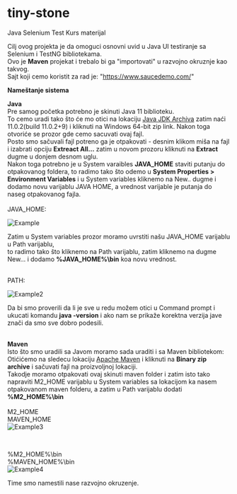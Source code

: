 # tiny-stone
Java Selenium Test Kurs materijal

<!-- The purpose of this project is to share basic understanding of Java UI testing with Selenium and TestNG packages. <br> -->
<!-- This is **maven** project, and should be imported into your development environment as such. <br> -->
<!-- The "https://www.saucedemo.com/" has been used for testing examples. -->
<!-- System setup -->

<!-- Before you begin you must have at least Java 11 installed on your system, and have its location added to your system variable **JAVA_HOME**. <br>
Also you must have maven installed on your system, and have its location added to your system variable **M2_HOME**. -->

Cilj ovog projekta je da omoguci osnovni uvid u Java UI testiranje sa Selenium i TestNG bibliotekama. <br>
Ovo je **Maven** projekat i trebalo bi ga "importovati" u razvojno okruznje kao takvog.<br>
Sajt koji cemo koristit za rad  je: "https://www.saucedemo.com/" <br>



**Nameštanje sistema**

**Java** <br>
Pre samog početka potrebno je skinuti Java 11 biblioteku.<br> 
To cemo uradi tako što će mo otici na lokaciju [Java JDK Archiva](https://jdk.java.net/archive/) zatim 
naći 11.0.2(build 11.0.2+9) i kliknuti na Windows 64-bit zip link. Nakon toga otvoriće se prozor 
gde cemo sacuvati ovaj fajl. <br>
Posto smo sačuvali fajl potreno ga je otpakovati - desnim klikom miša na fajl i izabrati opciju **Extreact All...** zatim u novom prozoru
kliknuti na **Extract** dugme u donjem desnom uglu. <br>
Nakon toga potrebno je u System varaibles **JAVA_HOME** staviti putanju do otpakovanog foldera, to radimo tako što odemo
u **System Properties > Environment Variables** i u System variables kliknemo na New.. dugme i dodamo novu varijablu JAVA HOME, 
a vrednost varijable je putanja do naseg otpakovanog fajla. <br>
<br>
JAVA_HOME:

![Example](https://qph.cf2.quoracdn.net/main-qimg-143d9f5a85e9fbb7ff87e5bdfa061869-lq)

Zatim u System variables prozor moramo uvrstiti našu JAVA_HOME varijablu u Path varijablu, <br>
to radimo tako što kliknemo na Path varijablu, zatim kliknemo na dugme New... i dodamo **%JAVA_HOME%\bin** koa novu vrednost.
<br>
<br>

PATH:

![Example2](https://media.geeksforgeeks.org/wp-content/uploads/20210201085519/1612147874403.jpg)

Da bi smo proverili da li je sve u redu možem otici u Command prompt i ukucati komandu **java -version** i ako nam se prikaže
korektna verzija jave znači da smo sve dobro podesili.
<br>
<br>

**Maven** <br>
Isto što smo uradili sa Javom moramo sada uraditi i sa Maven bibliotekom: <br>
Otićićemo na sledecu lokaciju [Apache Maven](https://maven.apache.org/download.cgi) i kliknuti na **Binary zip archive** i 
sačuvati fajl na proizvoljnoj lokaciji.<br>
Takodje moramo otpakovati ovaj skinuti maven folder i zatim isto tako napraviti M2_HOME varijablu u System variables sa lokacijom
ka nasem otpakovanom maven folderu, a zatim u Path varijablu dodati **%M2_HOME%\bin**
<br>
<br>
M2_HOME
<br>
MAVEN_HOME
<br>
![Example3](https://i.stack.imgur.com/JKYru.png)

<br>

%M2_HOME%\bin
<br>
%MAVEN_HOME%\bin
<br>
![Example4](https://i.stack.imgur.com/d9bfW.png)


Time smo namestili nase razvojno okruzenje.


